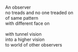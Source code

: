  An observer<br>
 no treads and no one treaded on
 <br>
 of same pattern<br>
 with different face on<br>
 <br>
 with tunnel vision<br>
 into a higher vision<br>
 to world of other observers
